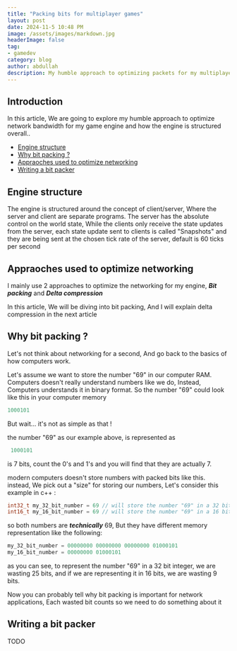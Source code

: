 ```yaml
---
title: "Packing bits for multiplayer games"
layout: post
date: 2024-11-5 10:48 PM
image: /assets/images/markdown.jpg
headerImage: false
tag:
- gamedev
category: blog
author: abdullah
description: My humble approach to optimizing packets for my multiplayer game engine
---
```


## Introduction
In this article, We are going to explore my humble approach to optimize network bandwidth for my game engine and how the engine is structured overall..

- [Engine structure](#engine-structure)
- [Why bit packing ?](#why-bit-packing-)
- [Appraoches used to optimize networking](#appraoches-used-to-optimize-networking)
- [Writing a bit packer](#writing-a-bit-packer)

## Engine structure
<span class="structure">
The engine is structured around the concept of client/server, Where the server and client are separate programs.
The server has the absolute control on the world state, While the clients only receive the state updates from the server, each state update sent to clients is called "Snapshots" and they are being sent at the chosen tick rate of the server, default is 60 ticks per second</span>

## Appraoches used to optimize networking
I mainly use 2 approaches to optimize the networking for my engine, ***Bit packing*** and ***Delta compression***

In this article, We will be diving into bit packing, And I will explain delta compression in the next article

## Why bit packing ?
Let's not think about networking for a second, And go back to the basics of how computers work.

Let's assume we want to store the number "69" in our computer RAM.
Computers doesn't really understand numbers like we do, Instead, Computers understands it in binary format.
So the number "69" could look like this in your computer memory

```c++ 
1000101
```

But wait... it's not as simple as that !

the number "69" as our example above, is represented as
 ```c++
  1000101
  ``` 
is 7 bits, count the 0's and 1's and you will find that they are actually 7.

modern computers doesn't store numbers with packed bits like this. instead, We pick out a "size" for storing our numbers, Let's consider this example in c++ :

```c++ 
int32_t my_32_bit_number = 69 // will store the number "69" in a 32 bit signed integer
int16_t my_16_bit_number = 69 // will store the number "69" in a 16 bit signed integer
```

so both numbers are ***technically*** 69, But they have different memory representation like the following:

```c++
my_32_bit_number = 00000000 00000000 00000000 01000101
my_16_bit_number = 00000000 01000101
```

as you can see, to represent the number "69" in a 32 bit integer, we are wasting 25 bits, and if we are representing it in 16 bits, we are wasting 9 bits.

Now you can probably tell why bit packing is important for network applications, Each wasted bit counts so we need to do something about it


## Writing a bit packer
TODO

